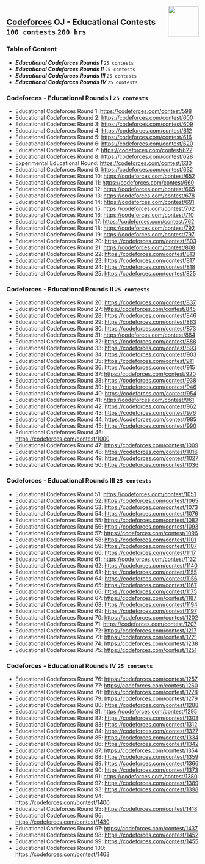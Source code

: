 <img align="right" width="80" height="80" src="https://github.com/cs-MohamedAyman/Problem-Solving-Training/blob/master/online-judges-logos/codeforces.jpg">

## [Codeforces](https://codeforces.com/) OJ - Educational Contests `100 contests` `200 hrs`

### Table of Content

- ***Educational Codeforces Rounds I*** `25 contests`
- ***Educational Codeforces Rounds II*** `25 contests`
- ***Educational Codeforces Rounds III*** `25 contests`
- ***Educational Codeforces Rounds IV*** `25 contests`

### Codeforces - Educational Rounds I `25 contests`

- Educational Codeforces Round 1: https://codeforces.com/contest/598
- Educational Codeforces Round 2: https://codeforces.com/contest/600
- Educational Codeforces Round 3: https://codeforces.com/contest/609
- Educational Codeforces Round 4: https://codeforces.com/contest/612
- Educational Codeforces Round 5: https://codeforces.com/contest/616
- Educational Codeforces Round 6: https://codeforces.com/contest/620
- Educational Codeforces Round 7: https://codeforces.com/contest/622
- Educational Codeforces Round 8: https://codeforces.com/contest/628
- Experimental Educational Round: https://codeforces.com/contest/630
- Educational Codeforces Round 9: https://codeforces.com/contest/632
- Educational Codeforces Round 10: https://codeforces.com/contest/652
- Educational Codeforces Round 11: https://codeforces.com/contest/660
- Educational Codeforces Round 12: https://codeforces.com/contest/665
- Educational Codeforces Round 13: https://codeforces.com/contest/678
- Educational Codeforces Round 14: https://codeforces.com/contest/691
- Educational Codeforces Round 15: https://codeforces.com/contest/702
- Educational Codeforces Round 16: https://codeforces.com/contest/710
- Educational Codeforces Round 17: https://codeforces.com/contest/762
- Educational Codeforces Round 18: https://codeforces.com/contest/792
- Educational Codeforces Round 19: https://codeforces.com/contest/797
- Educational Codeforces Round 20: https://codeforces.com/contest/803
- Educational Codeforces Round 21: https://codeforces.com/contest/808
- Educational Codeforces Round 22: https://codeforces.com/contest/813
- Educational Codeforces Round 23: https://codeforces.com/contest/817
- Educational Codeforces Round 24: https://codeforces.com/contest/818
- Educational Codeforces Round 25: https://codeforces.com/contest/825

### Codeforces - Educational Rounds II `25 contests`

- Educational Codeforces Round 26: https://codeforces.com/contest/837
- Educational Codeforces Round 27: https://codeforces.com/contest/845
- Educational Codeforces Round 28: https://codeforces.com/contest/846
- Educational Codeforces Round 29: https://codeforces.com/contest/863
- Educational Codeforces Round 30: https://codeforces.com/contest/873
- Educational Codeforces Round 31: https://codeforces.com/contest/884
- Educational Codeforces Round 32: https://codeforces.com/contest/888
- Educational Codeforces Round 33: https://codeforces.com/contest/893
- Educational Codeforces Round 34: https://codeforces.com/contest/903
- Educational Codeforces Round 35: https://codeforces.com/contest/911
- Educational Codeforces Round 36: https://codeforces.com/contest/915
- Educational Codeforces Round 37: https://codeforces.com/contest/920
- Educational Codeforces Round 38: https://codeforces.com/contest/938
- Educational Codeforces Round 39: https://codeforces.com/contest/946
- Educational Codeforces Round 40: https://codeforces.com/contest/954
- Educational Codeforces Round 41: https://codeforces.com/contest/961
- Educational Codeforces Round 42: https://codeforces.com/contest/962
- Educational Codeforces Round 43: https://codeforces.com/contest/976
- Educational Codeforces Round 44: https://codeforces.com/contest/985
- Educational Codeforces Round 45: https://codeforces.com/contest/990
- Educational Codeforces Round 46: https://codeforces.com/contest/1000
- Educational Codeforces Round 47: https://codeforces.com/contest/1009
- Educational Codeforces Round 48: https://codeforces.com/contest/1016
- Educational Codeforces Round 49: https://codeforces.com/contest/1027
- Educational Codeforces Round 50: https://codeforces.com/contest/1036

### Codeforces - Educational Rounds III `25 contests`

- Educational Codeforces Round 51: https://codeforces.com/contest/1051
- Educational Codeforces Round 52: https://codeforces.com/contest/1065
- Educational Codeforces Round 53: https://codeforces.com/contest/1073
- Educational Codeforces Round 54: https://codeforces.com/contest/1076
- Educational Codeforces Round 55: https://codeforces.com/contest/1082
- Educational Codeforces Round 56: https://codeforces.com/contest/1093
- Educational Codeforces Round 57: https://codeforces.com/contest/1096
- Educational Codeforces Round 58: https://codeforces.com/contest/1101
- Educational Codeforces Round 59: https://codeforces.com/contest/1107
- Educational Codeforces Round 60: https://codeforces.com/contest/1117
- Educational Codeforces Round 61: https://codeforces.com/contest/1132
- Educational Codeforces Round 62: https://codeforces.com/contest/1140
- Educational Codeforces Round 63: https://codeforces.com/contest/1155
- Educational Codeforces Round 64: https://codeforces.com/contest/1156
- Educational Codeforces Round 65: https://codeforces.com/contest/1167
- Educational Codeforces Round 66: https://codeforces.com/contest/1175
- Educational Codeforces Round 67: https://codeforces.com/contest/1187
- Educational Codeforces Round 68: https://codeforces.com/contest/1194
- Educational Codeforces Round 69: https://codeforces.com/contest/1197
- Educational Codeforces Round 70: https://codeforces.com/contest/1202
- Educational Codeforces Round 71: https://codeforces.com/contest/1207
- Educational Codeforces Round 72: https://codeforces.com/contest/1217
- Educational Codeforces Round 73: https://codeforces.com/contest/1221
- Educational Codeforces Round 74: https://codeforces.com/contest/1238
- Educational Codeforces Round 75: https://codeforces.com/contest/1251

### Codeforces - Educational Rounds IV `25 contests`

- Educational Codeforces Round 76: https://codeforces.com/contest/1257
- Educational Codeforces Round 77: https://codeforces.com/contest/1260
- Educational Codeforces Round 78: https://codeforces.com/contest/1278
- Educational Codeforces Round 79: https://codeforces.com/contest/1279
- Educational Codeforces Round 80: https://codeforces.com/contest/1288
- Educational Codeforces Round 81: https://codeforces.com/contest/1295
- Educational Codeforces Round 82: https://codeforces.com/contest/1303
- Educational Codeforces Round 83: https://codeforces.com/contest/1312
- Educational Codeforces Round 84: https://codeforces.com/contest/1327
- Educational Codeforces Round 85: https://codeforces.com/contest/1334
- Educational Codeforces Round 86: https://codeforces.com/contest/1342
- Educational Codeforces Round 87: https://codeforces.com/contest/1354
- Educational Codeforces Round 88: https://codeforces.com/contest/1359
- Educational Codeforces Round 89: https://codeforces.com/contest/1366
- Educational Codeforces Round 90: https://codeforces.com/contest/1373
- Educational Codeforces Round 91: https://codeforces.com/contest/1380
- Educational Codeforces Round 92: https://codeforces.com/contest/1389
- Educational Codeforces Round 93: https://codeforces.com/contest/1398
- Educational Codeforces Round 94: https://codeforces.com/contest/1400
- Educational Codeforces Round 95: https://codeforces.com/contest/1418
- Educational Codeforces Round 96: https://codeforces.com/contest/1430
- Educational Codeforces Round 97: https://codeforces.com/contest/1437
- Educational Codeforces Round 98: https://codeforces.com/contest/1452
- Educational Codeforces Round 99: https://codeforces.com/contest/1455
- Educational Codeforces Round 100: https://codeforces.com/contest/1463
